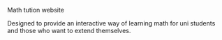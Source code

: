 Math tution website

Designed to provide an interactive way of learning math for uni students and those who want to extend themselves.
